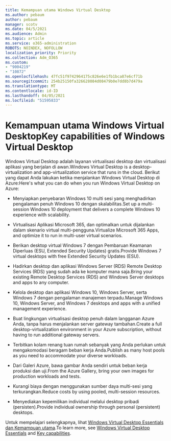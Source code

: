 ```yaml
---
title: Kemampuan utama Windows Virtual Desktop
ms.author: pebaum
author: pebaum
manager: scotv
ms.date: 04/5/2021
ms.audience: Admin
ms.topic: article
ms.service: o365-administration
ROBOTS: NOINDEX, NOFOLLOW
localization_priority: Priority
ms.collection: Adm_O365
ms.custom:
- "9004219"
- "10872"
ms.openlocfilehash: 47fc51f9742964175c826e6e1fb1bca87e6cf71b
ms.sourcegitcommit: 254b25150fa326628084d08479b0e7dd8b7d479a
ms.translationtype: MT
ms.contentlocale: id-ID
ms.lasthandoff: 04/05/2021
ms.locfileid: "51595833"
---
```

# <a name="key-capabilities-of-windows-virtual-desktop"></a><span data-ttu-id="90ebd-102">Kemampuan utama Windows Virtual Desktop</span><span class="sxs-lookup"><span data-stu-id="90ebd-102">Key capabilities of Windows Virtual Desktop</span></span>


<span data-ttu-id="90ebd-103">Windows Virtual Desktop adalah layanan virtualisasi desktop dan virtualisasi aplikasi yang berjalan di awan.</span><span class="sxs-lookup"><span data-stu-id="90ebd-103">Windows Virtual Desktop is a desktop-virtualization and app-virtualization service that runs in the cloud.</span></span> <span data-ttu-id="90ebd-104">Berikut yang dapat Anda lakukan ketika menjalankan Windows Virtual Desktop di Azure:</span><span class="sxs-lookup"><span data-stu-id="90ebd-104">Here's what you can do when you run Windows Virtual Desktop on Azure:</span></span>

- <span data-ttu-id="90ebd-105">Menyiapkan penyebaran Windows 10 multi sesi yang menghadirkan pengalaman penuh Windows 10 dengan skalabilitas.</span><span class="sxs-lookup"><span data-stu-id="90ebd-105">Set up a multi-session Windows 10 deployment that delivers a complete Windows 10 experience with scalability.</span></span>

- <span data-ttu-id="90ebd-106">Virtualisasi Aplikasi Microsoft 365, dan optimalkan untuk dijalankan dalam skenario virtual multi-pengguna.</span><span class="sxs-lookup"><span data-stu-id="90ebd-106">Virtualize Microsoft 365 Apps, and optimize it to run in multi-user virtual scenarios.</span></span>

- <span data-ttu-id="90ebd-107">Berikan desktop virtual Windows 7 dengan Pembaruan Keamanan Diperluas (ESU, Extended Security Updates) gratis.</span><span class="sxs-lookup"><span data-stu-id="90ebd-107">Provide Windows 7 virtual desktops with free Extended Security Updates (ESU).</span></span>

- <span data-ttu-id="90ebd-108">Hadirkan desktop dan aplikasi Windows Server (RDS) Remote Desktop Services (RDS) yang sudah ada ke komputer mana saja.</span><span class="sxs-lookup"><span data-stu-id="90ebd-108">Bring your existing Remote Desktop Services (RDS) and Windows Server desktops and apps to any computer.</span></span>

- <span data-ttu-id="90ebd-109">Kelola desktop dan aplikasi Windows 10, Windows Server, serta Windows 7 dengan pengalaman manajemen terpadu.</span><span class="sxs-lookup"><span data-stu-id="90ebd-109">Manage Windows 10, Windows Server, and Windows 7 desktops and apps with a unified management experience.</span></span> 

- <span data-ttu-id="90ebd-110">Buat lingkungan virtualisasi desktop penuh dalam langganan Azure Anda, tanpa harus menjalankan server gateway tambahan.</span><span class="sxs-lookup"><span data-stu-id="90ebd-110">Create a full desktop-virtualization environment in your Azure subscription, without having to run additional gateway servers.</span></span>

- <span data-ttu-id="90ebd-111">Terbitkan kolam renang tuan rumah sebanyak yang Anda perlukan untuk mengakomodasi beragam beban kerja Anda.</span><span class="sxs-lookup"><span data-stu-id="90ebd-111">Publish as many host pools as you need to accommodate your diverse workloads.</span></span>

- <span data-ttu-id="90ebd-112">Dari Galeri Azure, bawa gambar Anda sendiri untuk beban kerja produksi dan uji.</span><span class="sxs-lookup"><span data-stu-id="90ebd-112">From the Azure Gallery, bring your own images for production workloads and tests.</span></span> 

- <span data-ttu-id="90ebd-113">Kurangi biaya dengan menggunakan sumber daya multi-sesi yang terkurangkan.</span><span class="sxs-lookup"><span data-stu-id="90ebd-113">Reduce costs by using pooled, multi-session resources.</span></span> 

- <span data-ttu-id="90ebd-114">Menyediakan kepemilikan individual melalui desktop pribadi (persisten).</span><span class="sxs-lookup"><span data-stu-id="90ebd-114">Provide individual ownership through personal (persistent) desktops.</span></span>

<span data-ttu-id="90ebd-115">Untuk mempelajari selengkapnya, lihat [Windows Virtual Desktop Essentials](https://go.microsoft.com/fwlink/?linkid=2127033) [dan Kemampuan utama](https://docs.microsoft.com/azure/virtual-desktop/overview#key-capabilities).</span><span class="sxs-lookup"><span data-stu-id="90ebd-115">To learn more, see [Windows Virtual Desktop Essentials](https://go.microsoft.com/fwlink/?linkid=2127033) and [Key capabilities](https://docs.microsoft.com/azure/virtual-desktop/overview#key-capabilities).</span></span>
